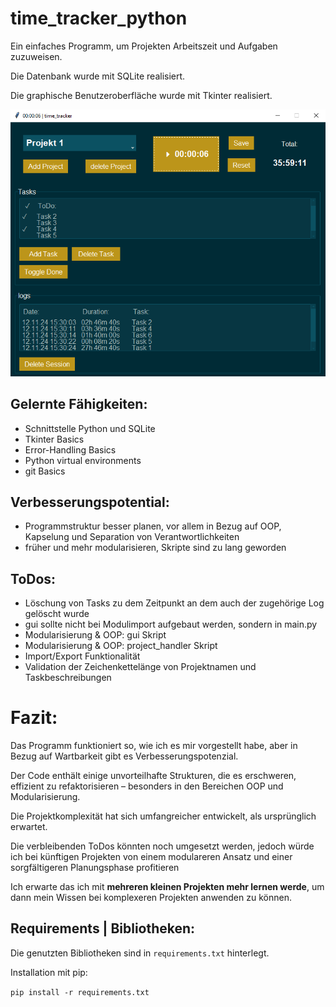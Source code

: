 # time_tracker_python
Ein einfaches Programm, um Projekten Arbeitszeit und Aufgaben zuzuweisen.

Die Datenbank wurde mit SQLite realisiert.

Die graphische Benutzeroberfläche wurde mit Tkinter realisiert.


![Screenshot](gui_screenshot.png)

## Gelernte Fähigkeiten:
- Schnittstelle Python und SQLite
- Tkinter Basics
- Error-Handling Basics
- Python virtual environments
- git Basics

## Verbesserungspotential:
- Programmstruktur besser planen, vor allem in Bezug auf OOP, Kapselung und Separation von Verantwortlichkeiten
- früher und mehr modularisieren, Skripte sind zu lang geworden

## ToDos:
- Löschung von Tasks zu dem Zeitpunkt an dem auch der zugehörige Log gelöscht wurde
- gui sollte nicht bei Modulimport aufgebaut werden, sondern in main.py 
- Modularisierung & OOP: gui Skript
- Modularisierung & OOP: project_handler Skript
- Import/Export Funktionalität
- Validation der Zeichenkettelänge von Projektnamen und Taskbeschreibungen

# Fazit:
Das Programm funktioniert so, wie ich es mir vorgestellt habe, aber in Bezug auf Wartbarkeit gibt es Verbesserungspotenzial.

Der Code enthält einige unvorteilhafte Strukturen, die es erschweren, effizient zu refaktorisieren – besonders in den Bereichen OOP und Modularisierung.

Die Projektkomplexität hat sich umfangreicher entwickelt, als ursprünglich erwartet.

Die verbleibenden ToDos könnten noch umgesetzt werden, jedoch würde ich bei künftigen Projekten von einem modulareren Ansatz und einer sorgfältigeren Planungsphase profitieren


Ich erwarte das ich mit **mehreren kleinen Projekten mehr lernen werde**, um dann mein Wissen bei komplexeren Projekten anwenden zu können.

## Requirements | Bibliotheken:
Die genutzten Bibliotheken sind in `requirements.txt` hinterlegt.

Installation mit pip:

`pip install -r requirements.txt`

